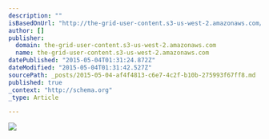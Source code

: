 ```yaml
---
description: ""
isBasedOnUrl: "http://the-grid-user-content.s3-us-west-2.amazonaws.com/17b7717e-fc50-4dfb-b0ce-2b846a286437.jpg"
author: []
publisher:
  domain: the-grid-user-content.s3-us-west-2.amazonaws.com
  name: the-grid-user-content.s3-us-west-2.amazonaws.com
datePublished: "2015-05-04T01:31:24.872Z"
dateModified: "2015-05-04T01:31:42.527Z"
sourcePath: _posts/2015-05-04-af4f4813-c6e7-4c2f-b10b-275993f67ff8.md
published: true
_context: "http://schema.org"
_type: Article

---
```

![](http://the-grid-user-content.s3-us-west-2.amazonaws.com/17b7717e-fc50-4dfb-b0ce-2b846a286437.jpg)